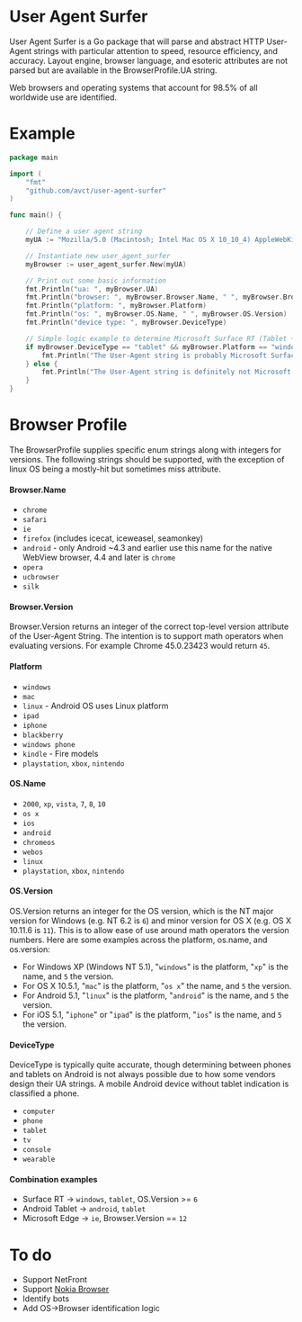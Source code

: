 # User Agent Surfer

User Agent Surfer is a Go package that will parse and abstract HTTP User-Agent strings with particular attention to speed, resource efficiency, and accuracy. Layout engine, browser language, and esoteric attributes are not parsed but are available in the BrowserProfile.UA string.

Web browsers and operating systems that account for 98.5% of all worldwide use are identified.

# Example

```go
package main

import (
	"fmt"
	"github.com/avct/user-agent-surfer"
)

func main() {

	// Define a user agent string
	myUA := "Mozilla/5.0 (Macintosh; Intel Mac OS X 10_10_4) AppleWebKit/537.36 (KHTML, like Gecko) Chrome/43.0.2357.130 Safari/537.36"

	// Instantiate new user_agent_surfer
	myBrowser := user_agent_surfer.New(myUA)

	// Print out some basic information
	fmt.Println("ua: ", myBrowser.UA)
	fmt.Println("browser: ", myBrowser.Browser.Name, " ", myBrowser.Browser.Version)
	fmt.Println("platform: ", myBrowser.Platform)
	fmt.Println("os: ", myBrowser.OS.Name, " ", myBrowser.OS.Version)
	fmt.Println("device type: ", myBrowser.DeviceType)

	// Simple logic example to determine Microsoft Surface RT (Tablet + Windows + modern-ish version of Windows)
	if myBrowser.DeviceType == "tablet" && myBrowser.Platform == "windows" && myBrowser.OS.Version > 6 {
		fmt.Println("The User-Agent string is probably Microsoft Surface RT.")
	} else {
		fmt.Println("The User-Agent string is definitely not Microsoft Surface RT.")
	}
}
```

# Browser Profile

The BrowserProfile supplies specific enum strings along with integers for versions. The following strings should be supported, with the exception of linux OS being a mostly-hit but sometimes miss attribute.

#### Browser.Name
* `chrome`
* `safari`
* `ie`
* `firefox` (includes icecat, iceweasel, seamonkey)
* `android` - only Android ~4.3 and earlier use this name for the native WebView browser, 4.4 and later is `chrome`
* `opera`
* `ucbrowser`
* `silk`

#### Browser.Version

Browser.Version returns an integer of the correct top-level version attribute of the User-Agent String. The intention is to support math operators when evaluating versions. For example Chrome 45.0.23423 would return `45`.

#### Platform
* `windows`
* `mac`
* `linux` - Android OS uses Linux platform
* `ipad`
* `iphone`
* `blackberry`
* `windows phone`
* `kindle` - Fire models
* `playstation`, `xbox`, `nintendo`

#### OS.Name
* `2000`, `xp`, `vista`, `7`, `8`, `10`
* `os x`
* `ios`
* `android`
* `chromeos`
* `webos`
* `linux`
* `playstation`, `xbox`, `nintendo`

#### OS.Version

OS.Version returns an integer for the OS version, which is the NT major version for Windows (e.g. NT 6.2 is `6`) and minor version for OS X (e.g. OS X 10.11.6 is `11`). This is to allow ease of use around math operators the version numbers. Here are some examples across the platform, os.name, and os.version:

* For Windows XP (Windows NT 5.1), "`windows`" is the platform, "`xp`" is the name, and `5` the version.
* For OS X 10.5.1, "`mac`" is the platform, "`os x`" the name, and `5` the version.
* For Android 5.1, "`linux`" is the platform, "`android`" is the name, and `5` the version.
* For iOS 5.1, "`iphone`" or "`ipad`" is the platform, "`ios`" is the name, and `5` the version.

#### DeviceType
DeviceType is typically quite accurate, though determining between phones and tablets on Android is not always possible due to how some vendors design their UA strings. A mobile Android device without tablet indication is classified a phone.

* `computer`
* `phone`
* `tablet`
* `tv`
* `console`
* `wearable`

#### Combination examples
* Surface RT -> `windows`, `tablet`, OS.Version >= `6`
* Android Tablet -> `android`, `tablet`
* Microsoft Edge -> `ie`, Browser.Version == `12`

# To do

* Support NetFront
* Support [Nokia Browser](https://en.wikipedia.org/wiki/Nokia_Browser_for_Symbian)
* Identify bots
* Add OS->Browser identification logic